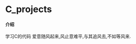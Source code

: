 <!--
 * @author: LiZhiHao
 * @Date: 2022-04-09 11:21:24
 * @LastEditTime: 2022-04-09 11:24:07
-->
# C_projects

#### 介绍
学习C的代码
爱意随风起来,风止意难平,与其追风去,不如等风来.
